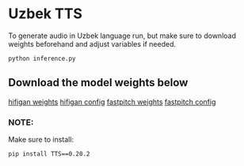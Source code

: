 # Uzbek TTS

To generate audio in Uzbek language run, but make sure to download weights beforehand and adjust variables if needed.

```
python inference.py
```

## Download the model weights below

[hifigan weights](https://drive.google.com/file/d/182ZDMflat9P6Snmpe3EA1DX9DdHnI3oY/view?usp=sharing)
[hifigan config](https://drive.google.com/file/d/1ixJkTZgEQxifNXynscPm0soPnoCqg7PO/view?usp=sharing)
[fastpitch weights](https://drive.google.com/file/d/1xR8jxLfhP44hynMCUuHUEK3qxMDQbkpH/view?usp=sharing)
[fastpitch config](https://drive.google.com/file/d/1odxKLN3tKkRItpa_M6tYyV_gdMY0hZ0z/view?usp=sharing)


### NOTE: 

Make sure to install:

```
pip install TTS==0.20.2
```